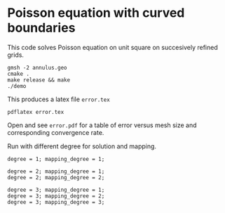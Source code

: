 # Poisson equation with curved boundaries

This code solves Poisson equation on unit square on succesively refined grids.

```shell
gmsh -2 annulus.geo
cmake .
make release && make
./demo
```

This produces a latex file `error.tex`

```shell
pdflatex error.tex
```

Open and see `error.pdf` for a table of error versus mesh size and corresponding convergence rate.

Run with different degree for solution and mapping.

```
degree = 1; mapping_degree = 1;

degree = 2; mapping_degree = 1;
degree = 2; mapping_degree = 2;

degree = 3; mapping_degree = 1;
degree = 3; mapping_degree = 2;
degree = 3; mapping_degree = 3;
```
